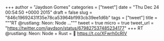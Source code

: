 
+++
author = "Jaydson Gomes"
categories = ["tweet"]
date = "Thu Dec 24 00:54:50 +0000 2015"
draft = false
slug = "846c19692431f35e78ca53964bf993cb39ee1d6b"
tags = ["tweet"]
title = """RT @rustlang: Neon: Node ..."""
tweet = true
micro = true
tweet_url = "https://twitter.com/jaydson/status/679827537485234177"
+++
RT @rustlang: Neon: Node + Rust = 💖 https://t.co/XFwrh0cRIV
